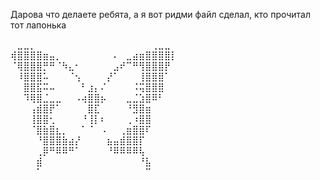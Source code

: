 Дарова что делаете ребята, а я вот ридми файл сделал, кто прочитал тот лапонька

⠀⣀⣀⡀⠀⠀⠀⠀⠀⠀⠀⠀⠀⠀⠀⠀⠀⠀⠀⠀⠀⠀⢀⣀⣀⠀
⢾⣿⣿⣿⣿⣶⣤⡀⠀⠀⠀⠀⠀⠀⠀⠀⠄⠀⣀⣴⣶⣿⣿⣿⣿⡇
⠈⢿⣿⣿⣿⡛⠛⠈⠳⣄⠂⠀⠀⠀⠀⠀⣠⠞⠉⠛⢻⣿⣿⣿⡟⠀
⠀⠸⣿⣿⣿⠥⠀⠀⠀⠈⢢⠀⠀⠀⠀⡜⠁⠀⠀⠀⢸⣿⣿⣿⠁⠀
⠀⠀⣿⣿⣯⠭⠤⠀⠀⠀⠀⠃⣰⡄⠌⠀⠀⠀⠀⠨⢭⣿⣿⣿⠀⠀
⠀⠀⠹⢿⣿⣈⣀⣀⠀⠀⠠⢴⣿⣿⡦⠀⠀⠀⣀⣈⣱⣿⠿⠃⠀⠀
⠀⠀⠀⢠⣾⣿⡟⠁⠀⠀⠀⠀⣿⣏⠀⠀⠀⠀⠘⣻⣿⣶⠀⠀⠀⠀
⠀⠀⠀⢸⣿⣿⢂⠀⠀⠀⠀⠘⢸⡇⠆⠀⠀⠀⢀⠰⣿⣿⠀⠀⠀⠀
⠀⠀⠀⠈⣿⣷⣿⣆⡀⠀⠀⠁⠈⠀⠠⠀⠀⢀⣶⣿⣿⠏⠀⠀⠀⠀
⠀⠀⠀⠀⠘⣿⣿⣿⣷⣴⡜⠀⠀⠀⠀⣦⣤⣾⣿⣿⡏⠀⠀⠀⠀⠀
⠀⠀⠀⠀⢀⡿⠛⠿⠿⠛⠁⠀⠀⠀⠀⠘⠿⠿⠿⠿⢧⠀⠀⠀⠀⠀
⠀⠀⠀⠀⣾⠀⠀⠀⠀⠀⠀⠀⠀⠀⠀⠀⠀⠀⠀⠀⠘⣧⠀⠀⠀⠀
⠀⠀⠀⠀⠁⠀⠀⠀⠀⠀⠀⠀⠀⠀⠀⠀⠀⠀⠀⠀⠀⠉⠀⠀⠀⠀
